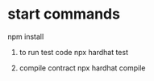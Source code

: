 # start commands

npm install

1. to run test code
   npx hardhat test

2. compile contract
   npx hardhat compile
